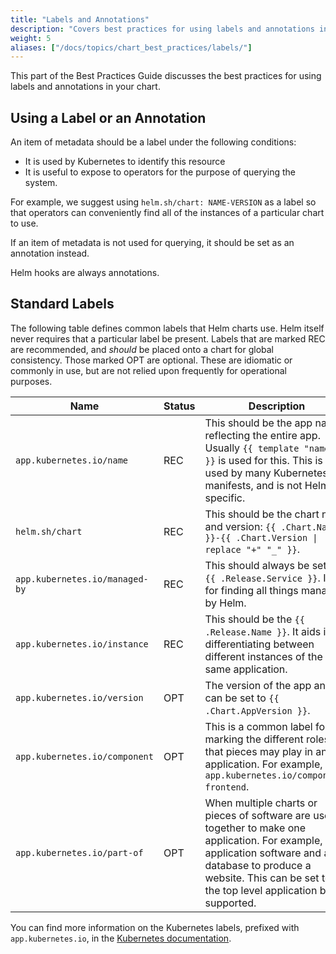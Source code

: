 ```yaml
---
title: "Labels and Annotations"
description: "Covers best practices for using labels and annotations in your Chart."
weight: 5
aliases: ["/docs/topics/chart_best_practices/labels/"]
---
```


This part of the Best Practices Guide discusses the best practices for using labels and annotations
in your chart.

## Using a Label or an Annotation

An item of metadata should be a label under the following conditions:

- It is used by Kubernetes to identify this resource
- It is useful to expose to operators for the purpose of querying the system.

For example, we suggest using `helm.sh/chart: NAME-VERSION` as a label so that operators can
conveniently find all of the instances of a particular chart to use.

If an item of metadata is not used for querying, it should be set as an annotation instead.

Helm hooks are always annotations.

## Standard Labels

The following table defines common labels that Helm charts use. Helm itself never requires that a
particular label be present. Labels that are marked REC are recommended, and _should_ be placed onto
a chart for global consistency. Those marked OPT are optional. These are idiomatic or commonly in
use, but are not relied upon frequently for operational purposes.

Name|Status|Description
-----|------|----------
`app.kubernetes.io/name` | REC | This should be the app name, reflecting the entire app. Usually `{{ template "name" . }}` is used for this. This is used by many Kubernetes manifests, and is not Helm-specific.
`helm.sh/chart` | REC | This should be the chart name and version: `{{ .Chart.Name }}-{{ .Chart.Version \| replace "+" "_" }}`.
`app.kubernetes.io/managed-by` | REC | This should always be set to `{{ .Release.Service }}`. It is for finding all things managed by Helm.
`app.kubernetes.io/instance` | REC | This should be the `{{ .Release.Name }}`. It aids in differentiating between different instances of the same application.
`app.kubernetes.io/version` | OPT | The version of the app and can be set to `{{ .Chart.AppVersion }}`.
`app.kubernetes.io/component` | OPT | This is a common label for marking the different roles that pieces may play in an application. For example, `app.kubernetes.io/component: frontend`.
`app.kubernetes.io/part-of` | OPT | When multiple charts or pieces of software are used together to make one application. For example, application software and a database to produce a website. This can be set to the top level application being supported.

You can find more information on the Kubernetes labels, prefixed with `app.kubernetes.io`, in the
[Kubernetes
documentation](https://kubernetes.io/docs/concepts/overview/working-with-objects/common-labels/).
